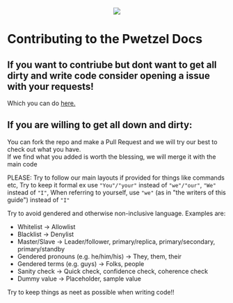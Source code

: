 <div align="center" style="padding-top:25px">
	<img src="https://i.ibb.co/v3p00yN/contribute.png"  />
</div>


# Contributing to the Pwetzel Docs
## If you want to contriube but dont want to get all dirty and write code consider opening a issue with your requests!  
Which you can do [here.](https://github.com/kk5dire/pwetzel-docs/issues/new/choose)


## If you are willing to get all down and dirty:  

You can fork the repo and make a Pull Request and we will try our best to check out what you have.  
If we find what you added is worth the blessing, we will merge it with the main code

PLEASE: Try to follow our main layouts if provided for things like commands etc, Try to keep it formal ex use `"You"/"your"` instead of `"we"/"our"`,  `"We"` instead of `"I"`,
When referring to yourself, use `"we"` (as in "the writers of this guide") instead of ``"I"``   

Try to avoid gendered and otherwise non-inclusive language. Examples are:

- Whitelist -> Allowlist
- Blacklist -> Denylist
- Master/Slave -> Leader/follower, primary/replica, primary/secondary, primary/standby
- Gendered pronouns (e.g. he/him/his) -> They, them, their
- Gendered terms (e.g. guys) -> Folks, people
- Sanity check -> Quick check, confidence check, coherence check
- Dummy value -> Placeholder, sample value

Try to keep things as neet as possible when writing code!!

